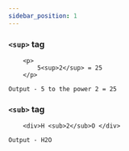```yaml
---
sidebar_position: 1
---
```


### `<sup>` tag

```
    <p>
        5<sup>2</sup> = 25
    </p>
```

`Output - 5 to the power 2 = 25`

### `<sub>` tag

```
    <div>H <sub>2</sub>O </div>
```

`Output - H2O`
